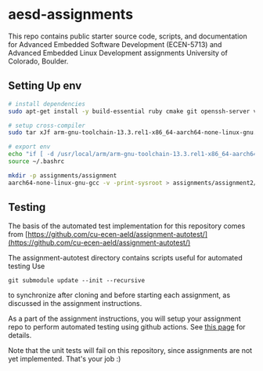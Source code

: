 # aesd-assignments
This repo contains public starter source code, scripts, and documentation for Advanced Embedded Software Development (ECEN-5713) and Advanced Embedded Linux Development assignments University of Colorado, Boulder.

## Setting Up env

```bash
# install dependencies
sudo apt-get install -y build-essential ruby cmake git openssh-server vim

# setup cross-compiler
sudo tar xJf arm-gnu-toolchain-13.3.rel1-x86_64-aarch64-none-linux-gnu.tar.xz -C /usr/local/arm/

# export env
echo "if [ -d /usr/local/arm/arm-gnu-toolchain-13.3.rel1-x86_64-aarch64-none-linux-gnu/bin ]; then \n PATH=\"$PATH:/usr/local/arm/arm-gnu-toolchain-13.3.rel1-x86_64-aarch64-none-linux-gnu/bin\" \n fi" >> ~/.bashrc
source ~/.bashrc

mkdir -p assignments/assignment
aarch64-none-linux-gnu-gcc -v -print-sysroot > assignments/assignment2/cross-compile.txt
```

## Testing

The basis of the automated test implementation for this repository comes from [https://github.com/cu-ecen-aeld/assignment-autotest/](https://github.com/cu-ecen-aeld/assignment-autotest/)

The assignment-autotest directory contains scripts useful for automated testing  Use
```
git submodule update --init --recursive
```
to synchronize after cloning and before starting each assignment, as discussed in the assignment instructions.

As a part of the assignment instructions, you will setup your assignment repo to perform automated testing using github actions.  See [this page](https://github.com/cu-ecen-aeld/aesd-assignments/wiki/Setting-up-Github-Actions) for details.

Note that the unit tests will fail on this repository, since assignments are not yet implemented.  That's your job :) 
